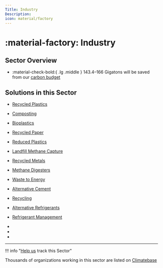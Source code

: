 ```yaml
---
Title: Industry
Description: 
icon: material/factory
---
```


# :material-factory: Industry

## Sector Overview

<div class="grid cards" markdown>

-   :material-check-bold:{ .lg .middle } 143.4–166 Gigatons will be saved from our [carbon budget](../glossary/#carbon-budget)

</div>

## Solutions in this Sector

- [Recycled Plastics](../solution-recycled-plastics)

- [Composting](../solution-composting)

- [Bioplastics](../solution-bioplastics)

- [Recycled Paper](../solution-recycled-paper)

- [Reduced Plastics](../solution-reduced-plastics)

- [Landfill Methane Capture](../solution-landfill-methane-capture)

- [Recycled Metals](../solution-recycled-metals)

- [Methane Digesters](../solution-methane-digesters)

- [Waste to Energy](../solution-waste-to-energy)

- [Alternative Cement](../solution-alternative-cement)

- [Recycling](../solution-recycling)

- [Alternative Refrigerants](../solution-alternative-refrigerants)

- [Refrigerant Management](../solution-refrigerant-management)

 -
 -
 -

---

!!! info "[Help us](../../contribute) track this Sector"

Thousands of organizations working in this sector are listed on [Climatebase](https://climatebase.org/organizations)
